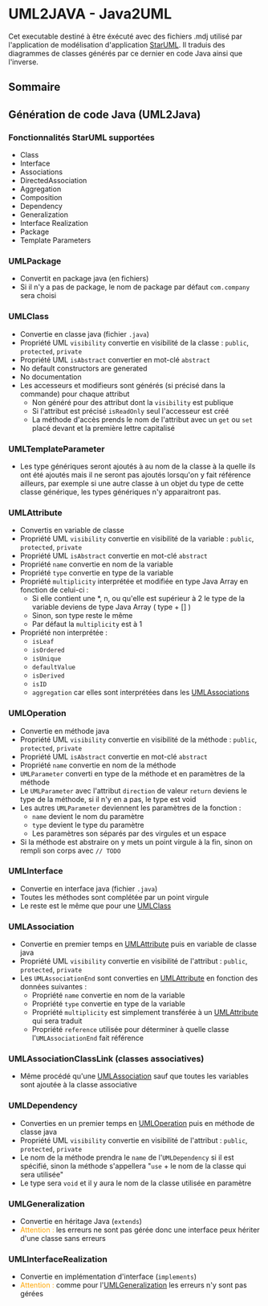 # UML2JAVA - Java2UML

Cet executable destiné à être éxécuté avec des fichiers .mdj utilisé par l'application de modélisation d'application [StarUML](https://staruml.io/). Il traduis des diagrammes de classes générés par ce dernier en code Java ainsi que l'inverse.

## Sommaire



## Génération de code Java (UML2Java)

### Fonctionnalités StarUML supportées

* Class
* Interface
* Associations
* DirectedAssociation
* Aggregation
* Composition
* Dependency
* Generalization
* Interface Realization
* Package
* Template Parameters

### UMLPackage

* Convertit en package java (en fichiers)
* Si il n'y a pas de package, le nom de package par défaut `com.company` sera choisi

### UMLClass

* Convertie en classe java (fichier `.java`)
* Propriété UML `visibility` convertie en visibilité de la classe : `public`, `protected`, `private`
* Propriété UML `isAbstract` convertier en mot-clé `abstract`
* No default constructors are generated
* No documentation
* Les accesseurs et modifieurs sont générés (si précisé dans la commande) pour chaque attribut
  * Non généré pour des attribut dont la `visibility` est publique
  * Si l'attribut est précisé `isReadOnly` seul l'accesseur est créé
  * La méthode d'accès prends le nom de l'attribut avec un `get` ou `set` placé devant et la première lettre capitalisé

### UMLTemplateParameter

* Les type génériques seront ajoutés à au nom de la classe à la quelle ils ont été ajoutés mais il ne seront pas ajoutés
lorsqu'on y fait référence ailleurs, par exemple si une autre classe à un objet du type de cette classe générique, les
types génériques n'y apparaitront pas.

### UMLAttribute

* Convertis en variable de classe
* Propriété UML `visibility` convertie en visibilité de la variable : `public`, `protected`, `private`
* Propriété UML `isAbstract` convertie en mot-clé `abstract`
* Propriété `name` convertie en nom de la variable
* Propriété `type` convertie en type de la variable
* Propriété `multiplicity` interprétée et modifiée en type Java Array en fonction de celui-ci :
  * Si elle contient une *, n, ou qu'elle est supérieur à 2 le type de la variable deviens de type Java Array ( type + [] )
  * Sinon, son type reste le même
  * Par défaut la `multiplicity` est à 1
* Propriété non interprétée :
  * `isLeaf`
  * `isOrdered`
  * `isUnique`
  * `defaultValue`
  * `isDerived`
  * `isID`
  * `aggregation` car elles sont interprétées dans les [UMLAssociations](#UMLAssociations)

### UMLOperation

* Convertie en méthode java
* Propriété UML `visibility` convertie en visibilité de la méthode : `public`, `protected`, `private`
* Propriété UML `isAbstract` convertie en mot-clé `abstract`
* Propriété `name` convertie en nom de la méthode
* `UMLParameter` converti en type de la méthode et en paramètres de la méthode
* Le `UMLParameter` avec l'attribut `direction` de valeur `return` deviens le type de la méthode, si il n'y en a pas, le type est void
* Les autres `UMLParameter` deviennent les paramètres de la fonction :
  * `name` devient le nom du paramètre
  * `type` devient le type du paramètre
  * Les paramètres son séparés par des virgules et un espace
* Si la méthode est abstraire on y mets un point virgule à la fin, sinon on rempli son corps avec `// TODO`

### UMLInterface

* Convertie en interface java (fichier `.java`)
* Toutes les méthodes sont complétée par un point virgule
* Le reste est le même que pour une [UMLClass](#UMLClass)

### UMLAssociation

* Convertie en premier temps en [UMLAttribute](#UMLAttribute) puis en variable de classe java
* Propriété UML `visibility` convertie en visibilité de l'attribut : `public`, `protected`, `private`
* Les `UMLAssociationEnd` sont converties en [UMLAttribute](#UMLAttribute) en fonction des données suivantes :
  * Propriété `name` convertie en nom de la variable
  * Propriété `type` convertie en type de la variable
  * Propriété `multiplicity` est simplement transférée à un [UMLAttribute](#UMLAttribute) qui sera traduit
  * Propriété `reference` utilisée pour déterminer à quelle classe l'`UMLAssociationEnd` fait référence

### UMLAssociationClassLink (classes associatives)

* Même procédé qu'une [UMLAssociation](#UMLAssociation) sauf que toutes les variables sont ajoutée à la classe associative

### UMLDependency

* Converties en un premier temps en [UMLOperation](#UMLOperation) puis en méthode de classe java
* Propriété UML `visibility` convertie en visibilité de l'attribut : `public`, `protected`, `private`
* Le nom de la méthode prendra le `name` de l'`UMLDependency` si il est spécifié, sinon la méthode s'appellera "`use` + le nom de la classe qui sera utilisée"
* Le type sera `void` et il y aura le nom de la classe utilisée en paramètre

### UMLGeneralization

* Convertie en héritage Java (`extends`)
* <span style="color: orange">Attention : </span>les erreurs ne sont pas gérée donc une interface peux hériter d'une classe sans erreurs

### UMLInterfaceRealization

* Convertie en implémentation d'interface (`implements`)
* <span style="color: orange">Attention : </span> comme pour l'[UMLGeneralization](#UMLGeneralization) les erreurs n'y sont pas gérées

